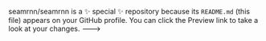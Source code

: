 
seamrnn/seamrnn is a ✨ special ✨ repository because its `README.md` (this file) appears on your GitHub profile.
You can click the Preview link to take a look at your changes.
--->
